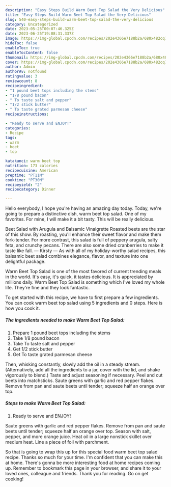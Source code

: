 ```yaml
---
description: "Easy Steps Build Warm Beet Top Salad the Very Delicious"
title: "Easy Steps Build Warm Beet Top Salad the Very Delicious"
slug: 540-easy-steps-build-warm-beet-top-salad-the-very-delicious
category: Uncategorized
date: 2023-05-25T00:07:46.325Z
date: 2023-06-25T19:08:31.337Z
image: https://img-global.cpcdn.com/recipes/202e4366e7188b2a/680x482cq70/warm-beet-top-salad-recipe-main-photo.jpg
hideToc: false
enableToc: true
enableTocContent: false
thumbnail: https://img-global.cpcdn.com/recipes/202e4366e7188b2a/680x482cq70/warm-beet-top-salad-recipe-main-photo.jpg
cover: https://img-global.cpcdn.com/recipes/202e4366e7188b2a/680x482cq70/warm-beet-top-salad-recipe-main-photo.jpg
author: Admin
authorAv: notfound
ratingvalue: 3
reviewcount: 8
recipeingredient:
- "1 pound beet tops including the stems"
- "1/8 pound bacon"
- " To taste salt and pepper"
- "1/2 stick butter"
- " To taste grated parmesan cheese"
recipeinstructions:

- "Ready to serve and ENJOY!"
categories:
- Recipe
tags:
- warm
- beet
- top

katakunci: warm beet top 
nutrition: 173 calories
recipecuisine: American
preptime: "PT11M"
cooktime: "PT30M"
recipeyield: "2"
recipecategory: Dinner

---
```



Hello everybody, I hope you're having an amazing day today. Today, we're going to prepare a distinctive dish, warm beet top salad. One of my favorites. For mine, I will make it a bit tasty. This will be really delicious.

Beet Salad with Arugula and Balsamic Vinaigrette Roasted beets are the star of this show. By roasting, you&#39;ll enhance their sweet flavor and make them fork-tender. For more contrast, this salad is full of peppery arugula, salty feta, and crunchy pecans. There are also some dried cranberries to make it taste like fall. — Kirsty — As with all of my holiday-worthy salad recipes, this balsamic beet salad combines elegance, flavor, and texture into one delightful package.

Warm Beet Top Salad is one of the most favored of current trending meals in the world. It's easy, it's quick, it tastes delicious. It is appreciated by millions daily. Warm Beet Top Salad is something which I've loved my whole life. They're fine and they look fantastic.


To get started with this recipe, we have to first prepare a few ingredients. You can cook warm beet top salad using 5 ingredients and 0 steps. Here is how you cook it.

<!--inarticleads1-->

##### The ingredients needed to make Warm Beet Top Salad:

1. Prepare 1 pound beet tops including the stems
1. Take 1/8 pound bacon
1. Take  To taste salt and pepper
1. Get 1/2 stick butter
1. Get  To taste grated parmesan cheese


Then, whisking constantly, slowly add the oil in a steady stream. (Alternatively, add all the ingredients to a jar, cover with the lid, and shake vigorously to blend.) Taste and adjust seasoning if necessary. Peel and cut beets into matchsticks. Saute greens with garlic and red pepper flakes. Remove from pan and saute beets until tender; squeeze half an orange over top. 

<!--inarticleads2-->

##### Steps to make Warm Beet Top Salad:


1. Ready to serve and ENJOY!

Saute greens with garlic and red pepper flakes. Remove from pan and saute beets until tender; squeeze half an orange over top. Season with salt, pepper, and more orange juice. Heat oil in a large nonstick skillet over medium heat. Line a piece of foil with parchment. 

So that is going to wrap this up for this special food warm beet top salad recipe. Thanks so much for your time. I'm confident that you can make this at home. There's gonna be more interesting food at home recipes coming up. Remember to bookmark this page in your browser, and share it to your loved ones, colleague and friends. Thank you for reading. Go on get cooking!
